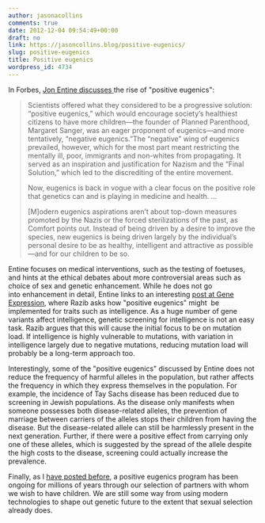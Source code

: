 ```yaml
---
author: jasonacollins
comments: true
date: 2012-12-04 09:54:49+00:00
draft: no
link: https://jasoncollins.blog/positive-eugenics/
slug: positive-eugenics
title: Positive eugenics
wordpress_id: 4734
---
```


In Forbes, [Jon Entine discusses ](http://www.forbes.com/sites/jonentine/2012/11/26/gattaca-alert-or-should-we-welcome-the-new-age-of-eugenics/)the rise of "positive eugenics":


<blockquote>Scientists offered what they considered to be a progressive solution: “positive eugenics,” which would encourage society’s healthiest citizens to have more children—the founder of Planned Parenthood, Margaret Sanger, was an eager proponent of eugenics—and more tentatively, “negative eugenics.”The “negative” wing of eugenics prevailed, however, which for the most part meant restricting the mentally ill, poor, immigrants and non-whites from propagating. It served as an inspiration and justification for Nazism and the “Final Solution,” which led to the discrediting of the entire movement.

Now, eugenics is back in vogue with a clear focus on the positive role that genetics can and is playing in medicine and health. ...

[M]odern eugenics aspirations aren’t about top-down measures promoted by the Nazis or the forced sterilizations of the past, as Comfort points out. Instead of being driven by a desire to improve the species, new eugenics is being driven largely by the individual’s personal desire to be as healthy, intelligent and attractive as possible—and for our children to be so.</blockquote>


Entine focuses on medical interventions, such as the testing of foetuses, and hints at the ethical debates about more controversial areas such as choice of sex and genetic enhancement. While he does not go into enhancement in detail, Entine links to an interesting [post at Gene Expression](http://blogs.discovermagazine.com/gnxp/2012/11/eugenics-the-100-year-cycle/), where Razib asks how "positive eugenics" might  be implemented for traits such as intelligence. As a huge number of gene variants affect intelligence, genetic screening for intelligence is not an easy task. Razib argues that this will cause the initial focus to be on mutation load. If intelligence is highly vulnerable to mutations, with variation in intelligence largely due to negative mutations, reducing mutation load will probably be a long-term approach too.

Interestingly, some of the "positive eugenics" discussed by Entine does not reduce the frequency of harmful alleles in the population, but rather affects the frequency in which they express themselves in the population. For example, the incidence of Tay Sachs disease has been reduced due to screening in Jewish populations. As the disease only manifests when someone possesses both disease-related alleles, the prevention of marriage between carriers of the alleles stops their children from having the disease. But the disease-related allele can still be harmlessly present in the next generation. Further, if there were a positive effect from carrying only one of these alleles, which is suggested by the spread of the allele despite the high costs to the disease, screening could actually increase the prevalence.

Finally, as I [have posted before](https://jasoncollins.blog/hayek-planning-and-eugenics/), a positive eugenics program has been ongoing for millions of years through our selection of partners with whom we wish to have children. We are still some way from using modern technologies to shape out genetic future to the extent that sexual selection already does.
